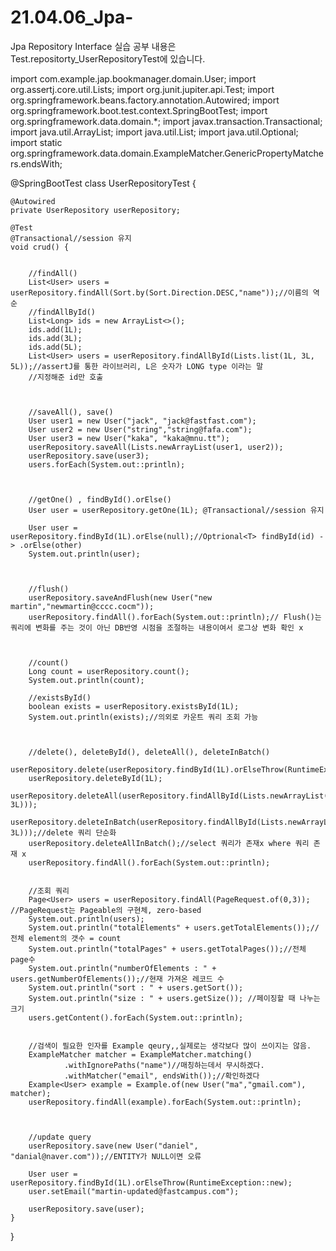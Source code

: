 # 21.04.06_Jpa-
Jpa Repository Interface 실습
공부 내용은 Test.repositorty_UserRepositoryTest에 있습니다.

import com.example.jap.bookmanager.domain.User;
import org.assertj.core.util.Lists;
import org.junit.jupiter.api.Test;
import org.springframework.beans.factory.annotation.Autowired;
import org.springframework.boot.test.context.SpringBootTest;
import org.springframework.data.domain.*;
import javax.transaction.Transactional;
import java.util.ArrayList;
import java.util.List;
import java.util.Optional;
import static org.springframework.data.domain.ExampleMatcher.GenericPropertyMatchers.endsWith;


@SpringBootTest
class UserRepositoryTest {

    @Autowired
    private UserRepository userRepository;

    @Test
    @Transactional//session 유지
    void crud() {

        
        //findAll()
        List<User> users = userRepository.findAll(Sort.by(Sort.Direction.DESC,"name"));//이름의 역순
        //findAllById()
        List<Long> ids = new ArrayList<>();
        ids.add(1L);
        ids.add(3L);
        ids.add(5L);
        List<User> users = userRepository.findAllById(Lists.list(1L, 3L, 5L));//assertJ를 통한 라이브러리, L은 숫자가 LONG type 이라는 말
        //지정해준 id만 호출
         

        
        //saveAll(), save()
        User user1 = new User("jack", "jack@fastfast.com");
        User user2 = new User("string","string@fafa.com");
        User user3 = new User("kaka", "kaka@mnu.tt");
        userRepository.saveAll(Lists.newArrayList(user1, user2));
        userRepository.save(user3);
        users.forEach(System.out::println);
        

        
        //getOne() , findById().orElse()
        User user = userRepository.getOne(1L); @Transactional//session 유지
        
        User user = userRepository.findById(1L).orElse(null);//Optrional<T> findById(id) -> .orElse(other)
        System.out.println(user);
        

        
        //flush()
        userRepository.saveAndFlush(new User("new martin","newmartin@cccc.cocm"));
        userRepository.findAll().forEach(System.out::println);// Flush()는 쿼리에 변화를 주는 것이 아닌 DB반영 시점을 조절하는 내용이여서 로그상 변화 확인 x
        

        
        //count()
        Long count = userRepository.count();
        System.out.println(count);
        
        //existsById()
        boolean exists = userRepository.existsById(1L);
        System.out.println(exists);//의외로 카운트 쿼리 조회 가능
        

        
        //delete(), deleteById(), deleteAll(), deleteInBatch()
        userRepository.delete(userRepository.findById(1L).orElseThrow(RuntimeException::new));
        userRepository.deleteById(1L);
        userRepository.deleteAll(userRepository.findAllById(Lists.newArrayList(1L, 3L)));
        userRepository.deleteInBatch(userRepository.findAllById(Lists.newArrayList(1L, 3L)));//delete 쿼리 단순화
        userRepository.deleteAllInBatch();//select 쿼리가 존재x where 쿼리 존재 x
        userRepository.findAll().forEach(System.out::println);
         
        
        //조회 쿼리
        Page<User> users = userRepository.findAll(PageRequest.of(0,3)); //PageRequest는 Pageable의 구현체, zero-based
        System.out.println(users);
        System.out.println("totalElements" + users.getTotalElements());//전체 element의 갯수 = count
        System.out.println("totalPages" + users.getTotalPages());//전체 page수
        System.out.println("numberOfElements : " + users.getNumberOfElements());//현재 가져온 레코드 수
        System.out.println("sort : " + users.getSort());
        System.out.println("size : " + users.getSize()); //페이징할 때 나누는 크기
        users.getContent().forEach(System.out::println);
         
        
        //검색이 필요한 인자를 Example qeury,,실제로는 생각보다 많이 쓰이지는 않음.
        ExampleMatcher matcher = ExampleMatcher.matching()
                .withIgnorePaths("name")//매칭하는데서 무시하겠다.
                .withMatcher("email", endsWith());//확인하겠다
        Example<User> example = Example.of(new User("ma","gmail.com"), matcher);
        userRepository.findAll(example).forEach(System.out::println);
         


        //update query
        userRepository.save(new User("daniel", "danial@naver.com"));//ENTITY가 NULL이면 오류

        User user = userRepository.findById(1L).orElseThrow(RuntimeException::new);
        user.setEmail("martin-updated@fastcampus.com");

        userRepository.save(user);
    }
}

